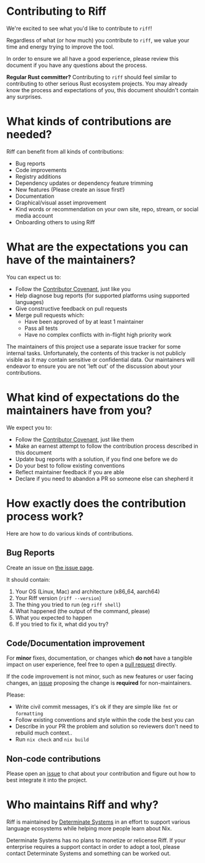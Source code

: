 # Contributing to Riff

We're excited to see what you'd like to contribute to `riff`!

Regardless of what (or how much) you contribute to `riff`, we value your time
and energy trying to improve the tool.

In order to ensure we all have a good experience, please review this document
if you have any questions about the process.

**Regular Rust committer?** Contributing to `riff` should feel similar to
contributing to other serious Rust ecosystem projects. You may already know
the process and expectations of you, this document shouldn't contain any
surprises.


# What kinds of contributions are needed?

Riff can benefit from all kinds of contributions:

* Bug reports
* Code improvements
* Registry additions
* Dependency updates or dependency feature trimming
* New features (Please create an issue first!)
* Documentation
* Graphical/visual asset improvement
* Kind words or recommendation on your own site, repo, stream, or social media
  account
* Onboarding others to using Riff


# What are the expectations you can have of the maintainers?

You can expect us to:

* Follow the [Contributor Covenant](CODE_OF_CONDUCT.md), just like you
* Help diagnose bug reports (for supported platforms using supported
  languages)
* Give constructive feedback on pull requests
* Merge pull requests which:
    + Have been approved of by at least 1 maintainer
    + Pass all tests
    + Have no complex conflicts with in-flight high priority work

The maintainers of this project use a separate issue tracker for some internal
tasks. Unfortunately, the contents of this tracker is not publicly visible as
it may contain sensitive or confidential data. Our maintainers will endeavor to
ensure you are not 'left out' of the discussion about your contributions.


# What kind of expectations do the maintainers have from you?

We expect you to:

* Follow the [Contributor Covenant](CODE_OF_CONDUCT.md), just like them
* Make an earnest attempt to follow the contribution process described in this
  document
* Update bug reports with a solution, if you find one before we do
* Do your best to follow existing conventions
* Reflect maintainer feedback if you are able
* Declare if you need to abandon a PR so someone else can shepherd it


# How exactly does the contribution process work?

Here are how to do various kinds of contributions.


## Bug Reports

Create an issue on [the issue page](https://github.com/DeterminateSystems/riff/issues).

It should contain:

1. Your OS (Linux, Mac) and architecture (x86_64, aarch64)
2. Your Riff version (`riff --version`)
3. The thing you tried to run (eg `riff shell`)
4. What happened (the output of the command, please)
5. What you expected to happen
6. If you tried to fix it, what did you try?


## Code/Documentation improvement

For **minor** fixes, documentation, or changes which **do not** have a
tangible impact on user experience, feel free to open a
[pull request](https://github.com/DeterminateSystems/riff/pulls) directly.

If the code improvement is not minor, such as new features or user facing
changes, an [issue](https://github.com/DeterminateSystems/riff/issues)
proposing the change is **required** for non-maintainers.

Please:

* Write civil commit messages, it's ok if they are simple like `fmt`
  or `formatting`
* Follow existing conventions and style within the code the best you can
* Describe in your PR the problem and solution so reviewers don't need to
  rebuild much context..
* Run `nix check` and `nix build`


## Non-code contributions

Please open an [issue](https://github.com/DeterminateSystems/riff/issues)
to chat about your contribution and figure out how to best integrate it into
the project.


# Who maintains Riff and why?

Riff is maintained by [Determinate Systems](https://determinate.systems/) in
an effort to support various language ecosystems while helping more people
learn about Nix.

Determinate Systems has no plans to monetize or relicense Riff. If your
enterprise requires a support contact in order to adopt a tool, please contact
Determinate Systems and something can be worked out.

